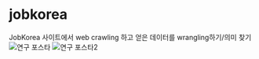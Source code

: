 # jobkorea
JobKorea 사이트에서 web crawling 하고 얻은 데이터를 wrangling하기/의미 찾기
![연구 포스타](./jabkor.jpg)
![연구 포스타2](./jabkor2.jpg)
